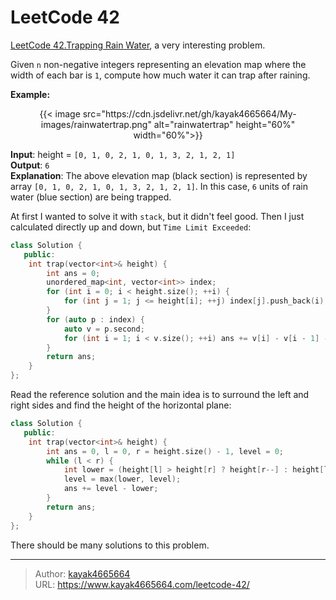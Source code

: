 # LeetCode 42


[LeetCode 42.Trapping Rain Water](https://leetcode.com/problems/trapping-rain-water/description/), a very interesting problem.
<!--more-->

Given `n` non-negative integers representing an elevation map where the width of each bar is `1`, compute how much water it can trap after raining.

**Example:**
<div align="center">
{{< image src="https://cdn.jsdelivr.net/gh/kayak4665664/My-images/rainwatertrap.png" alt="rainwatertrap" height="60%" width="60%">}}
</div>

**Input**: height = `[0, 1, 0, 2, 1, 0, 1, 3, 2, 1, 2, 1]`  
**Output**: `6`  
**Explanation**: The above elevation map (black section) is represented by array `[0, 1, 0, 2, 1, 0, 1, 3, 2, 1, 2, 1]`. In this case, `6` units of rain water (blue section) are being trapped.

At first I wanted to solve it with `stack`, but it didn't feel good. Then I just calculated directly up and down, but `Time Limit Exceeded`:

```cpp
class Solution {
   public:
    int trap(vector<int>& height) {
        int ans = 0;
        unordered_map<int, vector<int>> index;
        for (int i = 0; i < height.size(); ++i) {
            for (int j = 1; j <= height[i]; ++j) index[j].push_back(i);
        }
        for (auto p : index) {
            auto v = p.second;
            for (int i = 1; i < v.size(); ++i) ans += v[i] - v[i - 1] - 1;
        }
        return ans;
    }
};
```

Read the reference solution and the main idea is to surround the left and right sides and find the height of the horizontal plane:
```cpp
class Solution {
   public:
    int trap(vector<int>& height) {
        int ans = 0, l = 0, r = height.size() - 1, level = 0;
        while (l < r) {
            int lower = (height[l] > height[r] ? height[r--] : height[l++]);
            level = max(lower, level);
            ans += level - lower;
        }
        return ans;
    }
};
```

There should be many solutions to this problem.

---

> Author: [kayak4665664](https://github.com/kayak4665664)  
> URL: https://www.kayak4665664.com/leetcode-42/  

